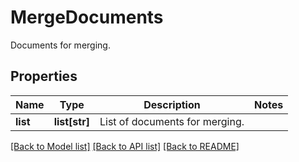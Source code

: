 # MergeDocuments
Documents for merging.

## Properties
Name | Type | Description | Notes
------------ | ------------- | ------------- | -------------
**list** | **list[str]** | List of documents for merging. | 

[[Back to Model list]](../README.md#documentation-for-models) [[Back to API list]](../README.md#documentation-for-api-endpoints) [[Back to README]](../README.md)



